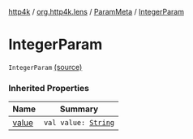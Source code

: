 [http4k](../../index.md) / [org.http4k.lens](../index.md) / [ParamMeta](index.md) / [IntegerParam](./-integer-param.md)

# IntegerParam

`IntegerParam` [(source)](https://github.com/http4k/http4k/blob/master/http4k-core/src/main/kotlin/org/http4k/lens/ParamMeta.kt#L7)

### Inherited Properties

| Name | Summary |
|---|---|
| [value](value.md) | `val value: `[`String`](https://kotlinlang.org/api/latest/jvm/stdlib/kotlin/-string/index.html) |
